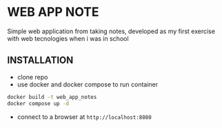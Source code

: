 # WEB APP NOTE

Simple web application from taking notes, developed as my first exercise with web tecnologies when i was in school

## INSTALLATION

- clone repo
- use docker and docker compose to run container

```bash
docker build -t web_app_notes
docker compose up -d
```

- connect to a browser at `http://localhost:8080`
